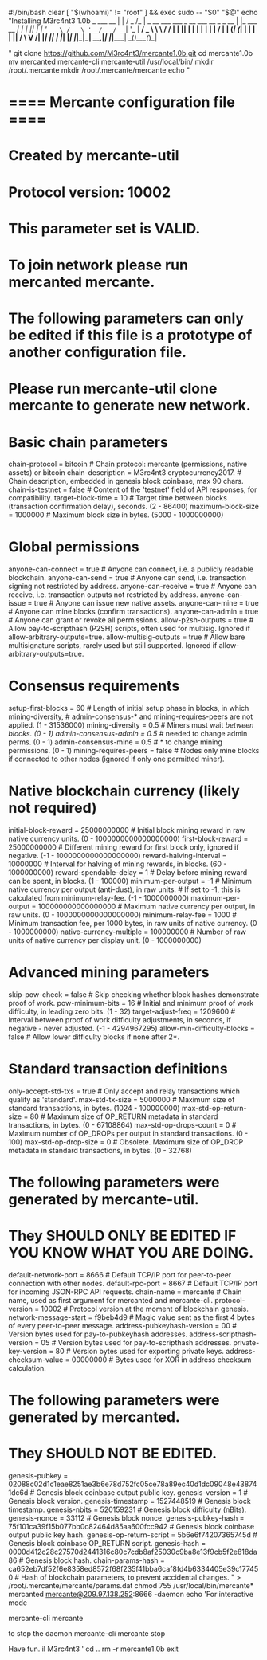 #!/bin/bash
clear
[ "$(whoami)" != "root" ] && exec sudo -- "$0" "$@"
echo "Installing M3rc4nt3 1.0b
                                     _                ___  __ 
                                    | |              / _ \/_ |
  _ __ ___   ___ _ __ ___ __ _ _ __ | |_ ___  __   _| | | || |
 | '_ ` _ \ / _ \ '__/ __/ _` | '_ \| __/ _ \ \ \ / / | | || |
 | | | | | |  __/ | | (_| (_| | | | | ||  __/  \ V /| |_| || |
 |_| |_| |_|\___|_|  \___\__,_|_| |_|\__\___|   \_(_)\___(_)_|
                                                              
                                                              

"
git clone https://github.com/M3rc4nt3/mercante1.0b.git
cd mercante1.0b
mv mercanted mercante-cli mercante-util /usr/local/bin/
mkdir /root/.mercante
mkdir /root/.mercante/mercante
echo "
# ==== Mercante configuration file ====

# Created by mercante-util 
# Protocol version: 10002 

# This parameter set is VALID. 
# To join network please run mercanted mercante.

# The following parameters can only be edited if this file is a prototype of another configuration file. 
# Please run mercante-util clone mercante <new-network-name> to generate new network. 


# Basic chain parameters

chain-protocol = bitcoin                # Chain protocol: mercante (permissions, native assets) or bitcoin
chain-description = M3rc4nt3 cryptocurrency2017. # Chain description, embedded in genesis block coinbase, max 90 chars.
chain-is-testnet = false                # Content of the 'testnet' field of API responses, for compatibility.
target-block-time = 10                  # Target time between blocks (transaction confirmation delay), seconds. (2 - 86400)
maximum-block-size = 1000000            # Maximum block size in bytes. (5000 - 1000000000)

# Global permissions

anyone-can-connect = true               # Anyone can connect, i.e. a publicly readable blockchain.
anyone-can-send = true                  # Anyone can send, i.e. transaction signing not restricted by address.
anyone-can-receive = true               # Anyone can receive, i.e. transaction outputs not restricted by address.
anyone-can-issue = true                 # Anyone can issue new native assets.
anyone-can-mine = true                  # Anyone can mine blocks (confirm transactions).
anyone-can-admin = true                 # Anyone can grant or revoke all permissions.
allow-p2sh-outputs = true               # Allow pay-to-scripthash (P2SH) scripts, often used for multisig. Ignored if allow-arbitrary-outputs=true.
allow-multisig-outputs = true           # Allow bare multisignature scripts, rarely used but still supported. Ignored if allow-arbitrary-outputs=true.

# Consensus requirements

setup-first-blocks = 60                 # Length of initial setup phase in blocks, in which mining-diversity,
                                        # admin-consensus-* and mining-requires-peers are not applied. (1 - 31536000)
mining-diversity = 0.5                  # Miners must wait <mining-diversity>*<active miners> between blocks. (0 - 1)
admin-consensus-admin = 0.5             # <admin-consensus-admin>*<active admins> needed to change admin perms. (0 - 1)
admin-consensus-mine = 0.5              # <admin-consensus-mine>*<active admins> to change mining permissions. (0 - 1)
mining-requires-peers = false           # Nodes only mine blocks if connected to other nodes (ignored if only one permitted miner).

# Native blockchain currency (likely not required)

initial-block-reward = 25000000000      # Initial block mining reward in raw native currency units. (0 - 1000000000000000000)
first-block-reward = 25000000000        # Different mining reward for first block only, ignored if negative. (-1 - 1000000000000000000)
reward-halving-interval = 10000000      # Interval for halving of mining rewards, in blocks. (60 - 1000000000)
reward-spendable-delay = 1              # Delay before mining reward can be spent, in blocks. (1 - 100000)
minimum-per-output = -1                 # Minimum native currency per output (anti-dust), in raw units.
                                        # If set to -1, this is calculated from minimum-relay-fee. (-1 - 1000000000)
maximum-per-output = 100000000000000000 # Maximum native currency per output, in raw units. (0 - 1000000000000000000)
minimum-relay-fee = 1000                # Minimum transaction fee, per 1000 bytes, in raw units of native currency. (0 - 1000000000)
native-currency-multiple = 100000000    # Number of raw units of native currency per display unit. (0 - 1000000000)

# Advanced mining parameters

skip-pow-check = false                  # Skip checking whether block hashes demonstrate proof of work.
pow-minimum-bits = 16                   # Initial and minimum proof of work difficulty, in leading zero bits. (1 - 32)
target-adjust-freq = 1209600            # Interval between proof of work difficulty adjustments, in seconds, if negative - never adjusted. (-1 - 4294967295)
allow-min-difficulty-blocks = false     # Allow lower difficulty blocks if none after 2*<target-block-time>.

# Standard transaction definitions

only-accept-std-txs = true              # Only accept and relay transactions which qualify as 'standard'.
max-std-tx-size = 5000000               # Maximum size of standard transactions, in bytes. (1024 - 100000000)
max-std-op-return-size = 80             # Maximum size of OP_RETURN metadata in standard transactions, in bytes. (0 - 67108864)
max-std-op-drops-count = 0              # Maximum number of OP_DROPs per output in standard transactions. (0 - 100)
max-std-op-drop-size = 0                # Obsolete. Maximum size of OP_DROP metadata in standard transactions, in bytes. (0 - 32768)

# The following parameters were generated by mercante-util.
# They SHOULD ONLY BE EDITED IF YOU KNOW WHAT YOU ARE DOING. 

default-network-port = 8666             # Default TCP/IP port for peer-to-peer connection with other nodes.
default-rpc-port = 8667                 # Default TCP/IP port for incoming JSON-RPC API requests.
chain-name = mercante                   # Chain name, used as first argument for mercanted and mercante-cli.
protocol-version = 10002                # Protocol version at the moment of blockchain genesis.
network-message-start = f9beb4d9        # Magic value sent as the first 4 bytes of every peer-to-peer message.
address-pubkeyhash-version = 00         # Version bytes used for pay-to-pubkeyhash addresses.
address-scripthash-version = 05         # Version bytes used for pay-to-scripthash addresses.
private-key-version = 80                # Version bytes used for exporting private keys.
address-checksum-value = 00000000       # Bytes used for XOR in address checksum calculation.

# The following parameters were generated by mercanted.
# They SHOULD NOT BE EDITED. 

genesis-pubkey = 02088c02d1c1eae8251ae3b6e78d752fc05ce78a89ec40d1dc09048e438741dc6d # Genesis block coinbase output public key.
genesis-version = 1                     # Genesis block version.
genesis-timestamp = 1527448519          # Genesis block timestamp.
genesis-nbits = 520159231               # Genesis block difficulty (nBits).
genesis-nonce = 33112                   # Genesis block nonce.
genesis-pubkey-hash = 75f101ca39f15b077bb0c82464d85aa600fcc942 # Genesis block coinbase output public key hash.
genesis-op-return-script = 5b6e6f74207365745d # Genesis block coinbase OP_RETURN script.
genesis-hash = 0000d412c28c27570d2441316c80c7cdb8af25030c9ba8e13f9cb5f2e818da86 # Genesis block hash.
chain-params-hash = ca652eb7df52f6e8358ed8572f68f235f41bba6caf8fd4b6334405e39c177450 # Hash of blockchain parameters, to prevent accidental changes.
" > /root/.mercante/mercante/params.dat
chmod 755 /usr/local/bin/mercante*
mercanted mercante@209.97.138.252:8666 -daemon
echo 'For interactive mode 

mercante-cli mercante

to stop the daemon
mercante-cli mercante stop

Have fun. 
il M3rc4nt3
'
cd ..
rm -r mercante1.0b
exit
